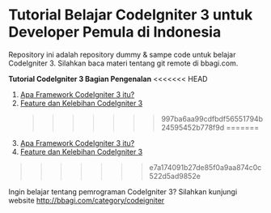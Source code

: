 <h1>Tutorial Belajar CodeIgniter 3 untuk Developer Pemula di Indonesia</h1>

Repository ini adalah repository dummy & sampe code untuk belajar CodeIgniter 3. Silahkan baca materi tentang git remote di bbagi.com.

<b>Tutorial CodeIgniter 3 Bagian Pengenalan</b>
<<<<<<< HEAD

1.  <a href='http://bbagi.com/codeigniter-sebuah-framework-php-yang-cepat-dan-ringan.html' target="_blank">Apa Framework CodeIgniter 3 itu?</a>
2.  <a href='http://bbagi.com/tutorial-code-igniter-mengapa-memilih-menggunakan-codeigniter.html' target="_blank">Feature dan Kelebihan CodeIgniter 3</a>
    > > > > > > > 997ba6aa99cdfbdf56551794b24595452b778f9d
=======
   1. <a href='http://bbagi.com/codeigniter-sebuah-framework-php-yang-cepat-dan-ringan.html' target="_blank">Apa Framework CodeIgniter 3 itu?</a>  
   2. <a href='http://bbagi.com/tutorial-code-igniter-mengapa-memilih-menggunakan-codeigniter.html' target="_blank">Feature dan Kelebihan CodeIgniter 3</a> 
>>>>>>> e7a174091b27de85f0a9aa874c0c522d5ad9852e

Ingin belajar tentang pemrograman CodeIgniter 3? Silahkan kunjungi website http://bbagi.com/category/codeigniter
